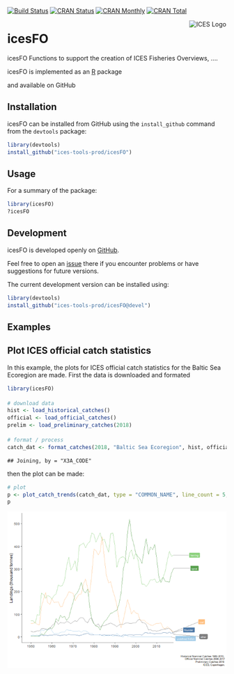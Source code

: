 
[![Build
Status](https://travis-ci.org/ices-tools-prod/icesFO.svg?branch=devel)](https://travis-ci.org/ices-tools-prod/icesFO)
[![CRAN
Status](http://r-pkg.org/badges/version/icesFO)](https://cran.r-project.org/package=icesFO)
[![CRAN
Monthly](http://cranlogs.r-pkg.org/badges/icesFO)](https://cran.r-project.org/package=icesFO)
[![CRAN
Total](http://cranlogs.r-pkg.org/badges/grand-total/icesFO)](https://cran.r-project.org/package=icesFO)

[<img align="right" alt="ICES Logo" width="17%" height="17%" src="http://ices.dk/_layouts/15/1033/images/icesimg/iceslogo.png">](http://ices.dk)

# icesFO

icesFO Functions to support the creation of ICES Fisheries Overviews, ….

icesFO is implemented as an [R](https://www.r-project.org) package
<!-- and available on [CRAN](https://cran.r-project.org/package=icesFO). -->
and available on GitHub

## Installation

icesFO can be installed from GitHub using the `install_github` command
from the `devtools` package:

``` r
library(devtools)
install_github("ices-tools-prod/icesFO")
```

## Usage

For a summary of the package:

``` r
library(icesFO)
?icesFO
```

## Development

icesFO is developed openly on
[GitHub](https://github.com/ices-tools-prod/icesFO).

Feel free to open an
[issue](https://github.com/ices-tools-prod/icesFO/issues) there if you
encounter problems or have suggestions for future versions.

The current development version can be installed using:

``` r
library(devtools)
install_github("ices-tools-prod/icesFO@devel")
```

## Examples

## Plot ICES official catch statistics

In this example, the plots for ICES official catch statistics for the
Baltic Sea Ecoregion are made. First the data is downloaded and formated

``` r
library(icesFO)

# download data
hist <- load_historical_catches()
official <- load_official_catches()
prelim <- load_preliminary_catches(2018)

# format / process
catch_dat <- format_catches(2018, "Baltic Sea Ecoregion", hist, official, prelim)
```

    ## Joining, by = "X3A_CODE"

then the plot can be made:

``` r
# plot
p <- plot_catch_trends(catch_dat, type = "COMMON_NAME", line_count = 5, plot_type = "line")
p
```

![](README_files/figure-gfm/plot_official_catch-1.png)<!-- -->
